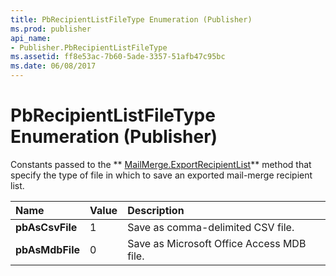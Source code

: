 ```yaml
---
title: PbRecipientListFileType Enumeration (Publisher)
ms.prod: publisher
api_name:
- Publisher.PbRecipientListFileType
ms.assetid: ff8e53ac-7b60-5ade-3357-51afb47c95bc
ms.date: 06/08/2017
---
```



# PbRecipientListFileType Enumeration (Publisher)

Constants passed to the  ** [MailMerge.ExportRecipientList](mailmerge-exportrecipientlist-method-publisher.md)** method that specify the type of file in which to save an exported mail-merge recipient list.



|**Name**|**Value**|**Description**|
|:-----|:-----|:-----|
| **pbAsCsvFile**|1|Save as comma-delimited CSV file.|
| **pbAsMdbFile**|0|Save as Microsoft Office Access MDB file.|

